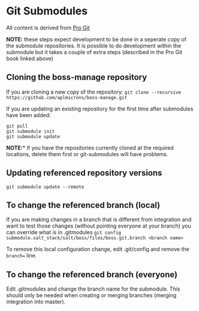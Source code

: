 Git Submodules
==============

All content is derived from [Pro Git](https://git-scm.com/book/en/v2/Git-Tools-Submodules)

**NOTE:** these steps expect development to be done in a seperate copy of the
submodule repositories. It is possible to do development within the submodule
but it takes a couple of extra steps (described in the Pro Git book linked
above)

## Cloning the boss-manage repository
If you are cloning a new copy of the repository:
`git clone --recursive https://github.com/aplmicrons/boss-manage.git`

If you are updating an existing repository for the first time after submodules
have been added:
```
git pull
git submodule init
git submodule update
```

**NOTE:*** If you have the repositories currently cloned at the required
locations, delete them first or git-submodules will have problems.

## Updating referenced repository versions
`git submodule update --remote`

## To change the referenced branch (local)
If you are making changes in a branch that is different from integration and
want to test those changes (without pointing everyone at your branch) you can
override what is in .gitmodules
`git config submodule.salt_stack/salt/boss/files/boss.git.branch <branch name>`

To remove this local configuration change, edit .git/config and remove the `branch=`
line.

## To change the referenced branch (everyone)
Edit .gitmodules and change the branch name for the submodule. This should only
be needed when creating or merging branches (merging integration into master).